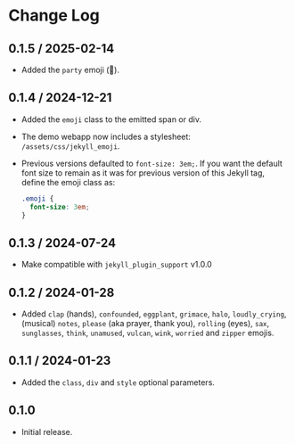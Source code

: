 # Change Log

## 0.1.5 / 2025-02-14

* Added the `party` emoji (&#x1F389;).


## 0.1.4 / 2024-12-21

* Added the `emoji` class to the emitted span or div.
* The demo webapp now includes a stylesheet: `/assets/css/jekyll_emoji`.
* Previous versions defaulted to `font-size: 3em;`.
  If you want the default font size to remain as it was for previous version of this Jekyll tag,
  define the emoji class as:

  ```css
  .emoji {
    font-size: 3em;
  }
  ```

## 0.1.3 / 2024-07-24

* Make compatible with `jekyll_plugin_support` v1.0.0


## 0.1.2 / 2024-01-28

* Added `clap` (hands), `confounded`, `eggplant`, `grimace`, `halo`, `loudly_crying`,
  (musical) `notes`, `please` (aka prayer, thank you), `rolling` (eyes), `sax`,
  `sunglasses`, `think`, `unamused`, `vulcan`, `wink`, `worried` and `zipper` emojis.


## 0.1.1 / 2024-01-23

* Added the `class`, `div` and `style` optional parameters.


## 0.1.0

* Initial release.
